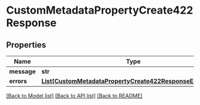 # CustomMetadataPropertyCreate422Response

## Properties
Name | Type | Description | Notes
------------ | ------------- | ------------- | -------------
**message** | **str** |  | [optional] 
**errors** | [**List[CustomMetadataPropertyCreate422ResponseErrorsInner]**](CustomMetadataPropertyCreate422ResponseErrorsInner.md) |  | [optional] 

[[Back to Model list]](../README.md#documentation-for-models) [[Back to API list]](../README.md#documentation-for-api-endpoints) [[Back to README]](../README.md)


